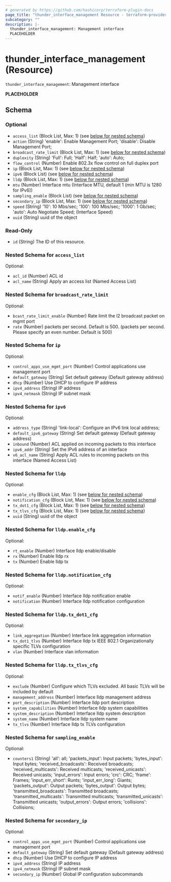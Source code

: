 ```yaml
---
# generated by https://github.com/hashicorp/terraform-plugin-docs
page_title: "thunder_interface_management Resource - terraform-provider-thunder"
subcategory: ""
description: |-
  thunder_interface_management: Management interface
  PLACEHOLDER
---
```


# thunder_interface_management (Resource)

`thunder_interface_management`: Management interface

__PLACEHOLDER__



<!-- schema generated by tfplugindocs -->
## Schema

### Optional

- `access_list` (Block List, Max: 1) (see [below for nested schema](#nestedblock--access_list))
- `action` (String) 'enable': Enable Management Port; 'disable': Disable Management Port;
- `broadcast_rate_limit` (Block List, Max: 1) (see [below for nested schema](#nestedblock--broadcast_rate_limit))
- `duplexity` (String) 'Full': Full; 'Half': Half; 'auto': Auto;
- `flow_control` (Number) Enable 802.3x flow control on full duplex port
- `ip` (Block List, Max: 1) (see [below for nested schema](#nestedblock--ip))
- `ipv6` (Block List) (see [below for nested schema](#nestedblock--ipv6))
- `lldp` (Block List, Max: 1) (see [below for nested schema](#nestedblock--lldp))
- `mtu` (Number) Interface mtu (Interface MTU, default 1 (min MTU is 1280 for IPv6))
- `sampling_enable` (Block List) (see [below for nested schema](#nestedblock--sampling_enable))
- `secondary_ip` (Block List, Max: 1) (see [below for nested schema](#nestedblock--secondary_ip))
- `speed` (String) '10': 10 Mbs/sec; '100': 100 Mbs/sec; '1000': 1 Gb/sec; 'auto': Auto Negotiate Speed;  (Interface Speed)
- `uuid` (String) uuid of the object

### Read-Only

- `id` (String) The ID of this resource.

<a id="nestedblock--access_list"></a>
### Nested Schema for `access_list`

Optional:

- `acl_id` (Number) ACL id
- `acl_name` (String) Apply an access list (Named Access List)


<a id="nestedblock--broadcast_rate_limit"></a>
### Nested Schema for `broadcast_rate_limit`

Optional:

- `bcast_rate_limit_enable` (Number) Rate limit the l2 broadcast packet on mgmt port
- `rate` (Number) packets per second. Default is 500. (packets per second. Please specify an even number. Default is 500)


<a id="nestedblock--ip"></a>
### Nested Schema for `ip`

Optional:

- `control_apps_use_mgmt_port` (Number) Control applications use management port
- `default_gateway` (String) Set default gateway (Default gateway address)
- `dhcp` (Number) Use DHCP to configure IP address
- `ipv4_address` (String) IP address
- `ipv4_netmask` (String) IP subnet mask


<a id="nestedblock--ipv6"></a>
### Nested Schema for `ipv6`

Optional:

- `address_type` (String) 'link-local': Configure an IPv6 link local address;
- `default_ipv6_gateway` (String) Set default gateway (Default gateway address)
- `inbound` (Number) ACL applied on incoming packets to this interface
- `ipv6_addr` (String) Set the IPv6 address of an interface
- `v6_acl_name` (String) Apply ACL rules to incoming packets on this interface (Named Access List)


<a id="nestedblock--lldp"></a>
### Nested Schema for `lldp`

Optional:

- `enable_cfg` (Block List, Max: 1) (see [below for nested schema](#nestedblock--lldp--enable_cfg))
- `notification_cfg` (Block List, Max: 1) (see [below for nested schema](#nestedblock--lldp--notification_cfg))
- `tx_dot1_cfg` (Block List, Max: 1) (see [below for nested schema](#nestedblock--lldp--tx_dot1_cfg))
- `tx_tlvs_cfg` (Block List, Max: 1) (see [below for nested schema](#nestedblock--lldp--tx_tlvs_cfg))
- `uuid` (String) uuid of the object

<a id="nestedblock--lldp--enable_cfg"></a>
### Nested Schema for `lldp.enable_cfg`

Optional:

- `rt_enable` (Number) Interface lldp enable/disable
- `rx` (Number) Enable lldp rx
- `tx` (Number) Enable lldp tx


<a id="nestedblock--lldp--notification_cfg"></a>
### Nested Schema for `lldp.notification_cfg`

Optional:

- `notif_enable` (Number) Interface lldp notification enable
- `notification` (Number) Interface lldp notification configuration


<a id="nestedblock--lldp--tx_dot1_cfg"></a>
### Nested Schema for `lldp.tx_dot1_cfg`

Optional:

- `link_aggregation` (Number) Interface link aggregation information
- `tx_dot1_tlvs` (Number) Interface lldp tx IEEE 802.1 Organizationally specific TLVs configuration
- `vlan` (Number) Interface vlan information


<a id="nestedblock--lldp--tx_tlvs_cfg"></a>
### Nested Schema for `lldp.tx_tlvs_cfg`

Optional:

- `exclude` (Number) Configure which TLVs excluded. All basic TLVs will be included by default
- `management_address` (Number) Interface lldp management address
- `port_description` (Number) Interface lldp port description
- `system_capabilities` (Number) Interface lldp system capabilities
- `system_description` (Number) Interface lldp system description
- `system_name` (Number) Interface lldp system name
- `tx_tlvs` (Number) Interface lldp tx TLVs configuration



<a id="nestedblock--sampling_enable"></a>
### Nested Schema for `sampling_enable`

Optional:

- `counters1` (String) 'all': all; 'packets_input': Input packets; 'bytes_input': Input bytes; 'received_broadcasts': Received broadcasts; 'received_multicasts': Received multicasts; 'received_unicasts': Received unicasts; 'input_errors': Input errors; 'crc': CRC; 'frame': Frames; 'input_err_short': Runts; 'input_err_long': Giants; 'packets_output': Output packets; 'bytes_output': Output bytes; 'transmitted_broadcasts': Transmitted broadcasts; 'transmitted_multicasts': Transmitted multicasts; 'transmitted_unicasts': Transmitted unicasts; 'output_errors': Output errors; 'collisions': Collisions;


<a id="nestedblock--secondary_ip"></a>
### Nested Schema for `secondary_ip`

Optional:

- `control_apps_use_mgmt_port` (Number) Control applications use management port
- `default_gateway` (String) Set default gateway (Default gateway address)
- `dhcp` (Number) Use DHCP to configure IP address
- `ipv4_address` (String) IP address
- `ipv4_netmask` (String) IP subnet mask
- `secondary_ip` (Number) Global IP configuration subcommands


